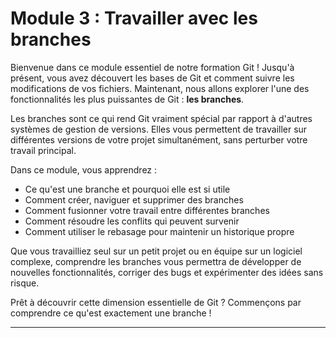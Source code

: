 # Module 3 : Travailler avec les branches

Bienvenue dans ce module essentiel de notre formation Git ! Jusqu'à présent, vous avez découvert les bases de Git et comment suivre les modifications de vos fichiers. Maintenant, nous allons explorer l'une des fonctionnalités les plus puissantes de Git : **les branches**.

Les branches sont ce qui rend Git vraiment spécial par rapport à d'autres systèmes de gestion de versions. Elles vous permettent de travailler sur différentes versions de votre projet simultanément, sans perturber votre travail principal.

Dans ce module, vous apprendrez :
- Ce qu'est une branche et pourquoi elle est si utile
- Comment créer, naviguer et supprimer des branches
- Comment fusionner votre travail entre différentes branches
- Comment résoudre les conflits qui peuvent survenir
- Comment utiliser le rebasage pour maintenir un historique propre

Que vous travailliez seul sur un petit projet ou en équipe sur un logiciel complexe, comprendre les branches vous permettra de développer de nouvelles fonctionnalités, corriger des bugs et expérimenter des idées sans risque.

Prêt à découvrir cette dimension essentielle de Git ? Commençons par comprendre ce qu'est exactement une branche !

---
